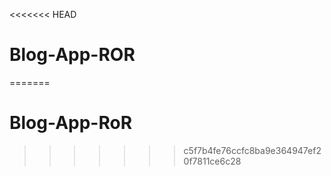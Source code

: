 <<<<<<< HEAD
# Blog-App-ROR
=======
# Blog-App-RoR
>>>>>>> c5f7b4fe76ccfc8ba9e364947ef20f7811ce6c28

